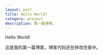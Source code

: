 ```yaml
---
layout: post
title: Hello World!
category: project
description: 第一篇博客。
---
```


Hello World!

这是我的第一篇博客，博客代码还在修改完善中。
